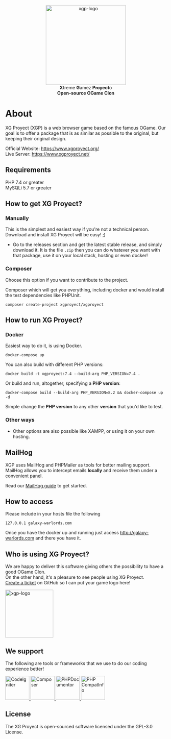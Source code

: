 

<p align="center"
    <a href="https://www.xgproyect.org/" target="_blank">
        <img align="center" img src="https://xgproyect.org/wp-content/uploads/2019/10/xgp-new-logo-black.png" width="250px" title="XG Proyect" alt="xgp-logo">
    </a>
    <br>
    <strong>X</strong>treme <strong>G</strong>amez <strong>Proyect</strong>o
    <br>
    <strong>Open-source OGame Clon</strong>
</p> 

About
====

XG Proyect (XGP) is a web browser game based on the famous OGame. Our goal is to offer a package that is as similar as possible to the original, but keeping their original design.

Official Website: https://www.xgproyect.org/  
Live Server: https://www.xgproyect.net/  

## Requirements

PHP 7.4 or greater  
MySQLi 5.7 or greater  

## How to get XG Proyect?

### Manually
This is the simplest and easiest way if you're not a technical person. Download and install XG Proyect will be easy! ;)

- Go to the releases section and get the latest stable release, and simply download it. It is the file `.zip` then you can do whatever you want with that package, use it on your local stack, hosting or even docker!

### Composer
Choose this option if you want to contribute to the project.

Composer which will get you everything, including docker and would install the test dependencies like PHPUnit.

```
composer create-project xgproyect/xgproyect
```

## How to run XG Proyect?
### Docker
Easiest way to do it, is using Docker.

```
docker-compose up
```

You can also build with different PHP versions:
```
docker build -t xgproyect:7.4 --build-arg PHP_VERSION=7.4 .
```

Or build and run, altogether, specifying a **PHP version**:
```
docker-compose build --build-arg PHP_VERSION=8.2 && docker-compose up -d
```

Simple change the **PHP version** to any other **version** that you'd like to test.

### Other ways
- Other options are also possible like XAMPP, or using it on your own hosting.

## MailHog
XGP uses MailHog and PHPMailer as tools for better mailing support. MailHog allows you to intercept emails **locally** and receive them under a convenient panel.

Read our <a href="https://github.com/XGProyect/XG-Proyect-v3.x.x/wiki/MailHog-usage-and-setup" target="_blank">MailHog guide</a> to get started.

## How to access
Please include in your hosts file the following
```
127.0.0.1 galaxy-warlords.com
```
Once you have the docker up and running just access http://galaxy-warlords.com and there you have it.

## Who is using XG Proyect?
We are happy to deliver this software giving others the possibility to have a good OGame Clon.  
On the other hand, it's a pleasure to see people using XG Proyect.  
<a href="https://github.com/XGProyect/XG-Proyect-v3.x.x/issues" target="_blank">Create a ticket</a> on GitHub so I can put your game logo here!  

<img align="center" img src="https://xgproyect.org/wp-content/uploads/2019/10/xgp-new-logo-black.png" width="150px" title="XG Proyect" alt="xgp-logo">

## We support
The following are tools or frameworks that we use to do our coding experience better!

<p>
    <a href="https://codeigniter.com/" rel="nofollow">
        <img src="https://codeigniter.com/favicon.ico" alt="CodeIgniter" width="75px">
    </a>
    <a href="https://getcomposer.org/" rel="nofollow">
        <img src="https://getcomposer.org/img/logo-composer-transparent2.png" alt="Composer" width="75px">
    </a>
    <a href="https://www.phpdoc.org/" rel="nofollow">
        <img src="https://avatars0.githubusercontent.com/u/1239567?s=400&v=4" alt="PHPDocumentor" width="75px">
    </a>
    <a href="https://github.com/llaville/php-compat-info" rel="nofollow">
        <img src="https://avatars2.githubusercontent.com/u/364342?s=460&v=4" alt="PHP CompatInfo" width="75px">
    </a>
</p>

## License
The XG Proyect is open-sourced software licensed under the GPL-3.0 License.
